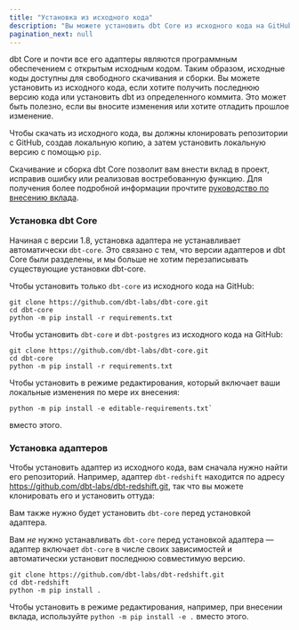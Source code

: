 ```yaml
---
title: "Установка из исходного кода"
description: "Вы можете установить dbt Core из исходного кода на GitHub."
pagination_next: null
---
```


dbt Core и почти все его адаптеры являются программным обеспечением с открытым исходным кодом. Таким образом, исходные коды доступны для свободного скачивания и сборки. Вы можете установить из исходного кода, если хотите получить последнюю версию кода или установить dbt из определенного коммита. Это может быть полезно, если вы вносите изменения или хотите отладить прошлое изменение.

Чтобы скачать из исходного кода, вы должны клонировать репозитории с GitHub, создав локальную копию, а затем установить локальную версию с помощью `pip`.

Скачивание и сборка dbt Core позволит вам внести вклад в проект, исправив ошибку или реализовав востребованную функцию. Для получения более подробной информации прочтите [руководство по внесению вклада](https://github.com/dbt-labs/dbt-core/blob/HEAD/CONTRIBUTING.md).

### Установка dbt Core

Начиная с версии 1.8, установка адаптера не устанавливает автоматически `dbt-core`. Это связано с тем, что версии адаптеров и dbt Core были разделены, и мы больше не хотим перезаписывать существующие установки dbt-core.

<VersionBlock firstVersion="1.8">

Чтобы установить только `dbt-core` из исходного кода на GitHub:

```shell
git clone https://github.com/dbt-labs/dbt-core.git
cd dbt-core
python -m pip install -r requirements.txt
```

</VersionBlock>

<VersionBlock lastVersion="1.7">

Чтобы установить `dbt-core` и `dbt-postgres` из исходного кода на GitHub:

```shell
git clone https://github.com/dbt-labs/dbt-core.git
cd dbt-core
python -m pip install -r requirements.txt
```
</VersionBlock>

Чтобы установить в режиме редактирования, который включает ваши локальные изменения по мере их внесения:

```shell
python -m pip install -e editable-requirements.txt` 
```
вместо этого.

### Установка адаптеров

Чтобы установить адаптер из исходного кода, вам сначала нужно найти его репозиторий. Например, адаптер `dbt-redshift` находится по адресу https://github.com/dbt-labs/dbt-redshift.git, так что вы можете клонировать его и установить оттуда:

<VersionBlock firstVersion="1.8">

Вам также нужно будет установить `dbt-core` перед установкой адаптера.

</VersionBlock>

<VersionBlock lastVersion="1.7">

Вам _не_ нужно устанавливать `dbt-core` перед установкой адаптера — адаптер включает `dbt-core` в числе своих зависимостей и автоматически установит последнюю совместимую версию.
</VersionBlock>

```shell
git clone https://github.com/dbt-labs/dbt-redshift.git
cd dbt-redshift
python -m pip install .
```

Чтобы установить в режиме редактирования, например, при внесении вклада, используйте `python -m pip install -e .` вместо этого.

<FAQ path="Core/install-pip-os-prereqs" />
<FAQ path="Core/install-python-compatibility" />
<FAQ path="Core/install-pip-best-practices" />
